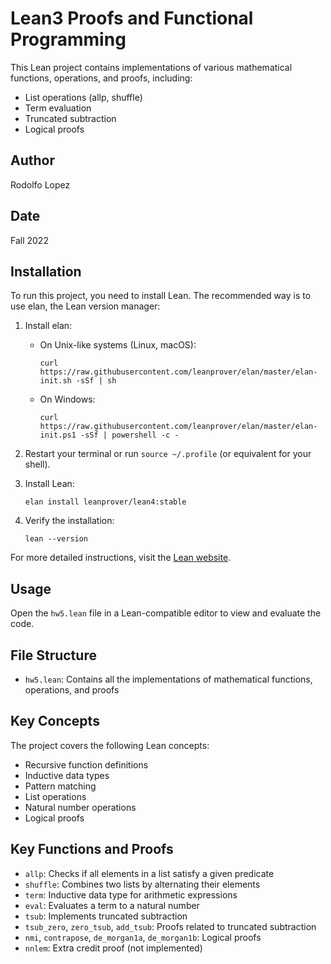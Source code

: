 # Lean3 Proofs and Functional Programming

This Lean project contains implementations of various mathematical functions, operations, and proofs, including:

- List operations (allp, shuffle)
- Term evaluation
- Truncated subtraction
- Logical proofs

## Author

Rodolfo Lopez

## Date

Fall 2022

## Installation

To run this project, you need to install Lean. The recommended way is to use elan, the Lean version manager:

1. Install elan:

   - On Unix-like systems (Linux, macOS):
     ```
     curl https://raw.githubusercontent.com/leanprover/elan/master/elan-init.sh -sSf | sh
     ```
   - On Windows:
     ```
     curl https://raw.githubusercontent.com/leanprover/elan/master/elan-init.ps1 -sSf | powershell -c -
     ```

2. Restart your terminal or run `source ~/.profile` (or equivalent for your shell).

3. Install Lean:

   ```
   elan install leanprover/lean4:stable
   ```

4. Verify the installation:
   ```
   lean --version
   ```

For more detailed instructions, visit the [Lean website](https://leanprover.github.io/lean4/doc/setup.html).

## Usage

Open the `hw5.lean` file in a Lean-compatible editor to view and evaluate the code.

## File Structure

- `hw5.lean`: Contains all the implementations of mathematical functions, operations, and proofs

## Key Concepts

The project covers the following Lean concepts:

- Recursive function definitions
- Inductive data types
- Pattern matching
- List operations
- Natural number operations
- Logical proofs

## Key Functions and Proofs

- `allp`: Checks if all elements in a list satisfy a given predicate
- `shuffle`: Combines two lists by alternating their elements
- `term`: Inductive data type for arithmetic expressions
- `eval`: Evaluates a term to a natural number
- `tsub`: Implements truncated subtraction
- `tsub_zero`, `zero_tsub`, `add_tsub`: Proofs related to truncated subtraction
- `nmi`, `contrapose`, `de_morgan1a`, `de_morgan1b`: Logical proofs
- `nnlem`: Extra credit proof (not implemented)
